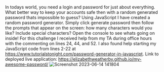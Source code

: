 In todays world, you need a login and password for just about everything. What better way to keep your accounts safe then with a random generated password thats impossible to guess? Using JavaScript I have created a random password generator. Simply click generate password then follow the prompts that appear on the screen: how many characters would you like? Include special characters? Open the console to see whats going on inside! 
For this challenge I received help from my TA during office hours with the commenting on lines 24, 44, and 52. I also found help starting my JavaScript code from lines 2-22 at https://www.tutorialstonight.com/password-generator-in-javascript. 
Link to deployed live application: https://elizabethweatherby.github.io/my-awesome-password/
![Screenshot 2023-06-14 141804](https://github.com/Elizabethweatherby/my-awesome-password/assets/47335796/f73105d7-88d9-4693-812e-3619f72b2f79)
